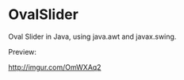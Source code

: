 OvalSlider
==========

Oval Slider in Java, using java.awt and javax.swing.


Preview:

http://imgur.com/OmWXAq2

